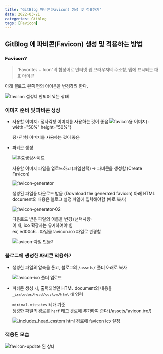 ```yaml
---
title: "GitBlog 파비콘(Favicon) 생성 및 적용하기"
date: 2022-03-21
categories: Gitblog
tags: [Favicon]
---
```


GitBlog 에 파비콘(Favicon) 생성 및 적용하는 방법
------

### Favicon? 
> "Favorites + Icon"의 합성어로 인터넷 웹 브라우저의 주소창, 탭에 표시되는 대표 아이콘

아래 블로그 왼쪽 편의 아이콘을 변경하려 한다.  
 
![favicon 설정이 안되어 있는 상태](https://user-images.githubusercontent.com/76153041/159212163-a60549fa-e776-454a-bb03-a1c9d7de688b.png)

### 이미지 준비 및 파비콘 생성

- 사용할 이미지 : 정사각형 이미지를 사용하는 것이 좋음
![favicon용 이미지](https://user-images.githubusercontent.com/76153041/159210308-0e238928-1658-4216-bfcd-aa0df9f463cb.png){: width="50%" height="50%"}  

   정사각형 이미지를 사용하는 것이 좋음  
   
- 파비콘 생성  
  
  ![무료생성사이트](https://www.favicon-generator.org/)
  
  
  사용할 이미지 파일을 업로드하고 (파일선택) → 파비콘을 생성함 (Create Favicon)  

  ![favicon-generator](https://user-images.githubusercontent.com/76153041/159210975-16270ef4-88b8-47d6-8a3b-41426ad20374.png)  
    
  생성된 파일을 다운로드 받음 (Download the generated favicon)
  아래 HTML document의 내용은 블로그 설정 파일에 입력해야함 (따로 복사)  
  

  ![favicon-generator-02](https://user-images.githubusercontent.com/76153041/159210983-4ea54f53-5f99-437a-a0fd-de3664433f08.png)  
  
  다운로드 받은 파일의 이름을 변경 (선택사항)  
  이 때, ico 확장자는 유지하여야 함  
  ex) ed00c6... 파일을 favicon.ico 파일로 변경함  
      
  ![favicon-파일 만들기](https://user-images.githubusercontent.com/76153041/159211993-91ae9936-55da-40ce-8a29-f9c973a00f67.png)  

### 블로그에 생성한 파비콘 적용하기  

- 생성한 파일의 압축을 풀고, 블로그의 `/assets/` 폴더 아래로 복사  

  ![favicon-ico 폴더 업로드](https://user-images.githubusercontent.com/76153041/159212363-25f845a9-0804-4a28-b939-040b5aab36df.png)  

- 파비콘 생성 시, 출력되었던 HTML document의 내용을 `_includes/head/custom/html` 에 입력  
  
  `minimal-mistakes` 테마 기준  
  생성한 파일의 경로를 `herf` 태그 경로에 추가하여 준다 (/assets/favicon.ico/)  
  
  ![_includes_head_custom html 경로에 favicon ico 설정](https://user-images.githubusercontent.com/76153041/159212365-3d2f69cd-28dc-4d6e-84c3-7e0910994404.png)  


### 적용된 모습  
![favicon-update 된 상태](https://user-images.githubusercontent.com/76153041/159212719-0bfccb72-1cca-4d16-ae90-491a39c4d55e.png)  
